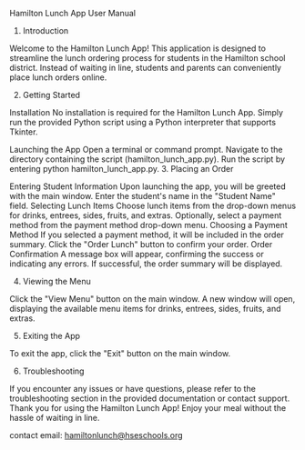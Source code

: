 Hamilton Lunch App User Manual

1. Introduction <a name="introduction"></a>

Welcome to the Hamilton Lunch App! This application is designed to streamline the lunch ordering process for students in the Hamilton school district. Instead of waiting in line, students and parents can conveniently place lunch orders online.

2. Getting Started <a name="getting-started"></a>

Installation <a name="installation"></a>
No installation is required for the Hamilton Lunch App. Simply run the provided Python script using a Python interpreter that supports Tkinter.

Launching the App <a name="launching-the-app"></a>
Open a terminal or command prompt.
Navigate to the directory containing the script (hamilton_lunch_app.py).
Run the script by entering python hamilton_lunch_app.py.
3. Placing an Order <a name="placing-an-order"></a>

Entering Student Information <a name="entering-student-information"></a>
Upon launching the app, you will be greeted with the main window.
Enter the student's name in the "Student Name" field.
Selecting Lunch Items <a name="selecting-lunch-items"></a>
Choose lunch items from the drop-down menus for drinks, entrees, sides, fruits, and extras.
Optionally, select a payment method from the payment method drop-down menu.
Choosing a Payment Method <a name="choosing-a-payment-method"></a>
If you selected a payment method, it will be included in the order summary.
Click the "Order Lunch" button to confirm your order.
Order Confirmation <a name="order-confirmation"></a>
A message box will appear, confirming the success or indicating any errors.
If successful, the order summary will be displayed.

4. Viewing the Menu <a name="viewing-the-menu"></a>

Click the "View Menu" button on the main window.
A new window will open, displaying the available menu items for drinks, entrees, sides, fruits, and extras.

5. Exiting the App <a name="exiting-the-app"></a>

To exit the app, click the "Exit" button on the main window.

6. Troubleshooting <a name="troubleshooting"></a>

If you encounter any issues or have questions, please refer to the troubleshooting section in the provided documentation or contact support.
Thank you for using the Hamilton Lunch App! Enjoy your meal without the hassle of waiting in line.

contact email: hamiltonlunch@hseschools.org

